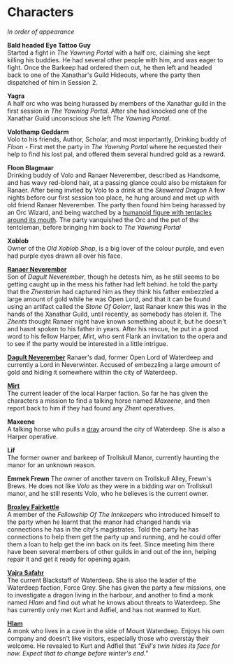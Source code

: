 # Characters
*In order of appearance*

**Bald headed Eye Tattoo Guy**  
Started a fight in *The Yawning Portal* with a half orc, claiming she kept killing his buddies. He had several other people with him, and was eager to fight. Once the Barkeep had ordered them out, he then left and headed back to one of the Xanathar's Guild Hideouts, where the party then dispatched of him in Session 2.

**Yagra**  
A half orc who was being hurassed by members of the Xanathar guild in the first session in *The Yawning Portal*. After she had knocked one of the Xanathar Guild unconscious she left *The Yawning Portal*. 

**Volothamp Geddarm**  
Volo to his friends, Author, Scholar, and most importantly, Drinking buddy of *Floon* - First met the party in *The Yawning Portal* where he requested their help to find his lost pal, and offered them several hundred gold as a reward.

**Floon Blagmaar**  
Drinking buddy of Volo and Ranaer Neverember, described as Handsome, and has wavy red-blond hair, at a passing glance could also be mistaken for Ranaer. After being invited by Volo to a drink at the *Skewered Dragon* A few nights before our first session too place, he hung around and met up with old friend Ranaer Neverember. The party then found him being harassed by an Orc Wizard, and being watched by a [humanoid figure with tentacles around its mouth](https://i.imgur.com/sveVv2B.png). The party vanquished the Orc and the pet of the tentcleman, before bringing him back to *The Yawning Portal*

**Xoblob**  
Owner of the *Old Xoblob Shop*, is a big lover of the colour purple, and even had purple eyes drawn all over his face. 

**[Ranaer Neverember](https://i.imgur.com/adHxo3i.png)**  
Son of *Dagult Neverember*, though he detests him, as he still seems to be getting caught up in the mess his father had left behind. he told the party that the *Zhentarim* had captured him as they think his father embezzled a large amount of gold while he was Open Lord, and that it can be found using an artifact called the *Stone Of Golorr*, last Ranaer knew this was in the hands of the Xanathar Guild, until recently, as somebody has stolen it. The *Zhents* thought Ranaer night have known something about it, but he doesn't and hasnt spoken to his father in years. After his rescue, he put in a good word to his fellow Harper, *Mirt*, who sent Flank an invitation to the opera and to see if the party would be interested in a little intrigue.

**[Dagult Neverember](https://i.imgur.com/o1i9hOD.jpg)** 
Ranaer's dad, former Open Lord of Waterdeep and currently a Lord in Neverwinter. Accused of embezzling a large amount of gold and hiding it somewhere within the city of Waterdeep.

**[Mirt](https://i.imgur.com/Aemqzwx.png)**  
The current leader of the local Harper faction. So far he has given the characters a mission to find a talking horse named *Maxeene*, and then report back to him if they had found any *Zhent* operatives.

**Maxeene**  
A talking horse who pulls a [dray](https://i.imgur.com/YsJcfsf.png) around the city of Waterdeep. She is also a Harper operative.

**Lif**  
The former owner and barkeep of Trollskull Manor, currently haunting the manor for an unknown reason.

**Emmek Frewn**
The owner of another tavern on Trollskull Alley, Frewn's Brews. He does not like *Volo* as they were in a bidding war on Trollskull manor, and he still resents Volo, who he believes is the current owner.

**[Broxley Fairkettle](https://i.imgur.com/tEqMLfR.jpg)**  
A member of the *Fellowship Of The Innkeepers* who introduced himself to the party when he learnt that the manor had changed hands via connections he has in the city's magistrates. Told the party he has connections to help them get the party up and running, and he could offer them a loan to help get the inn back on its feet. Since meeting him there have been several members of other guilds in and out of the inn, helping repair it and get it ready for opening again.

**[Vajra Safahr](https://i.imgur.com/gap0NOP.png)**  
The current Blackstaff of Waterdeep. She is also the leader of the Waterdeep faction, Force Grey. She has given the party a few missions, one to investigate a dragon living in the harbour, and another to find a monk named *Hlam* and find out what he knows about threats to Waterdeep. She has currently only met Kurt and Adfiel, and has not warmed to Kurt. 

**[Hlam](https://i.imgur.com/chcmgxs.png)**  
A monk who lives in a cave in the side of Mount Waterdeep. Enjoys his own company and doesn't like visitors, especially those who overstay their welcome. He revealed to Kurt and Adfiel that *"Evil's twin hides its face for now. Expect that to change before winter's end."*
